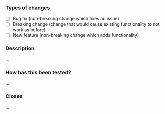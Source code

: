 ### Types of changes
<!--- What types of changes are introduced? Put an `x` in all applicable boxes: -->
- [ ] Bug fix (non-breaking change which fixes an issue)
- [ ] Breaking change (change that would cause existing functionality to not work as before)
- [ ] New feature (non-breaking change which adds functionality)

### Description
<!--- What does this PR achieve? -->
...

### How has this been tested?
<!--- Describe how you've tested your changes: -->
...

### Closes
<!--- If applicable, add `closes #XXXX` below to auto-close the issue related to this PR: -->
...
